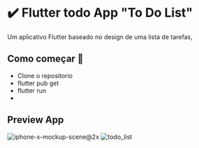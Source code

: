 # ✔️ Flutter todo App "To Do List"

Um aplicativo Flutter baseado no design de uma lista de tarefas, 

## Como começar 🚀

- Clone o repositorio
- flutter pub get
- flutter run 
- 
## Preview App
![iphone-x-mockup-scene@2x](https://user-images.githubusercontent.com/75843138/103450700-8b6b7400-4cec-11eb-8ba8-bc92f2efae75.png)
![todo_list](https://user-images.githubusercontent.com/75843138/103450873-0170da80-4cef-11eb-8411-841aa2919283.gif)
